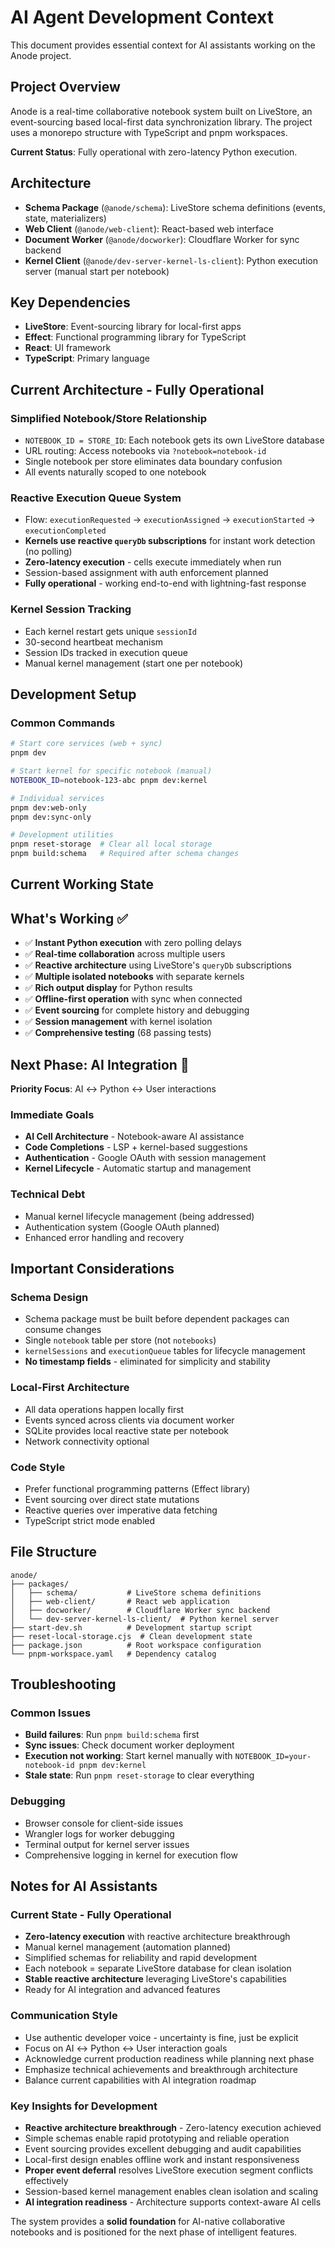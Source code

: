 # AI Agent Development Context

This document provides essential context for AI assistants working on the Anode project.

## Project Overview

Anode is a real-time collaborative notebook system built on LiveStore, an event-sourcing based local-first data synchronization library. The project uses a monorepo structure with TypeScript and pnpm workspaces.

**Current Status**: Fully operational with zero-latency Python execution.

## Architecture

- **Schema Package** (`@anode/schema`): LiveStore schema definitions (events, state, materializers)
- **Web Client** (`@anode/web-client`): React-based web interface
- **Document Worker** (`@anode/docworker`): Cloudflare Worker for sync backend
- **Kernel Client** (`@anode/dev-server-kernel-ls-client`): Python execution server (manual start per notebook)

## Key Dependencies

- **LiveStore**: Event-sourcing library for local-first apps
- **Effect**: Functional programming library for TypeScript
- **React**: UI framework
- **TypeScript**: Primary language

## Current Architecture - Fully Operational

### **Simplified Notebook/Store Relationship**
- `NOTEBOOK_ID = STORE_ID`: Each notebook gets its own LiveStore database
- URL routing: Access notebooks via `?notebook=notebook-id`
- Single notebook per store eliminates data boundary confusion
- All events naturally scoped to one notebook

### **Reactive Execution Queue System**
- Flow: `executionRequested` → `executionAssigned` → `executionStarted` → `executionCompleted`
- **Kernels use reactive `queryDb` subscriptions** for instant work detection (no polling)
- **Zero-latency execution** - cells execute immediately when run
- Session-based assignment with auth enforcement planned
- **Fully operational** - working end-to-end with lightning-fast response

### **Kernel Session Tracking**
- Each kernel restart gets unique `sessionId`
- 30-second heartbeat mechanism
- Session IDs tracked in execution queue
- Manual kernel management (start one per notebook)

## Development Setup

### Common Commands
```bash
# Start core services (web + sync)
pnpm dev

# Start kernel for specific notebook (manual)
NOTEBOOK_ID=notebook-123-abc pnpm dev:kernel

# Individual services
pnpm dev:web-only
pnpm dev:sync-only

# Development utilities
pnpm reset-storage  # Clear all local storage
pnpm build:schema   # Required after schema changes
```

## Current Working State
## What's Working ✅

- ✅ **Instant Python execution** with zero polling delays
- ✅ **Real-time collaboration** across multiple users  
- ✅ **Reactive architecture** using LiveStore's `queryDb` subscriptions
- ✅ **Multiple isolated notebooks** with separate kernels
- ✅ **Rich output display** for Python results
- ✅ **Offline-first operation** with sync when connected
- ✅ **Event sourcing** for complete history and debugging
- ✅ **Session management** with kernel isolation
- ✅ **Comprehensive testing** (68 passing tests)

## Next Phase: AI Integration 🤖

**Priority Focus**: AI ↔ Python ↔ User interactions

### Immediate Goals
- **AI Cell Architecture** - Notebook-aware AI assistance
- **Code Completions** - LSP + kernel-based suggestions  
- **Authentication** - Google OAuth with session management
- **Kernel Lifecycle** - Automatic startup and management

### Technical Debt
- Manual kernel lifecycle management (being addressed)
- Authentication system (Google OAuth planned)
- Enhanced error handling and recovery

## Important Considerations

### Schema Design
- Schema package must be built before dependent packages can consume changes
- Single `notebook` table per store (not `notebooks`)
- `kernelSessions` and `executionQueue` tables for lifecycle management
- **No timestamp fields** - eliminated for simplicity and stability

### Local-First Architecture
- All data operations happen locally first
- Events synced across clients via document worker
- SQLite provides local reactive state per notebook
- Network connectivity optional

### Code Style
- Prefer functional programming patterns (Effect library)
- Event sourcing over direct state mutations
- Reactive queries over imperative data fetching
- TypeScript strict mode enabled

## File Structure
```
anode/
├── packages/
│   ├── schema/           # LiveStore schema definitions
│   ├── web-client/       # React web application
│   ├── docworker/        # Cloudflare Worker sync backend
│   └── dev-server-kernel-ls-client/  # Python kernel server
├── start-dev.sh          # Development startup script
├── reset-local-storage.cjs  # Clean development state
├── package.json          # Root workspace configuration
└── pnpm-workspace.yaml   # Dependency catalog
```

## Troubleshooting

### Common Issues
- **Build failures**: Run `pnpm build:schema` first
- **Sync issues**: Check document worker deployment
- **Execution not working**: Start kernel manually with `NOTEBOOK_ID=your-notebook-id pnpm dev:kernel`
- **Stale state**: Run `pnpm reset-storage` to clear everything

### Debugging
- Browser console for client-side issues
- Wrangler logs for worker debugging
- Terminal output for kernel server issues
- Comprehensive logging in kernel for execution flow

## Notes for AI Assistants

### Current State - Fully Operational
- **Zero-latency execution** with reactive architecture breakthrough
- Manual kernel management (automation planned)
- Simplified schemas for reliability and rapid development
- Each notebook = separate LiveStore database for clean isolation
- **Stable reactive architecture** leveraging LiveStore's capabilities
- Ready for AI integration and advanced features

### Communication Style
- Use authentic developer voice - uncertainty is fine, just be explicit
- Focus on AI ↔ Python ↔ User interaction goals
- Acknowledge current production readiness while planning next phase
- Emphasize technical achievements and breakthrough architecture
- Balance current capabilities with AI integration roadmap

### Key Insights for Development
- **Reactive architecture breakthrough** - Zero-latency execution achieved
- Simple schemas enable rapid prototyping and reliable operation
- Event sourcing provides excellent debugging and audit capabilities  
- Local-first design enables offline work and instant responsiveness
- **Proper event deferral** resolves LiveStore execution segment conflicts effectively
- Session-based kernel management enables clean isolation and scaling
- **AI integration readiness** - Architecture supports context-aware AI cells

The system provides a **solid foundation** for AI-native collaborative notebooks and is positioned for the next phase of intelligent features.